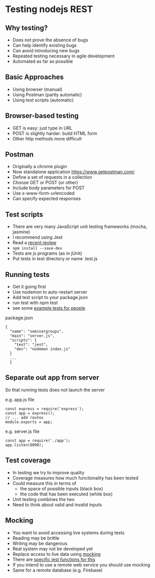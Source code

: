 
# Testing nodejs REST


## Why testing?

- Does not prove the absence of bugs
- Can help identify existing bugs
- Can avoid introducing new bugs
- Repeated testing necessary in agile development
- Automated as far as possible


## Basic Approaches

- Using browser (manual)
- Using Postman (partly automatic)
- Using test scripts (automatic)


## Browser-based testing


- GET is easy: just type in URL
- POST is slightly harder: build HTML form
- Other http methods more difficult


## Postman

- Originally a chrome plugin
- Now standalone application <https://www.getpostman.com/>
- Define a set of requests in a collection
- Choose GET or POST (or other)
- Include body parameters for POST
- Use x-www-form-urlencoded
- Can specify expected responses


## Test scripts

- There are very many JavaScript unit testing frameworks (mocha, jasmine)
- I recommend using Jest
- Read a [recent review](https://medium.com/welldone-software/an-overview-of-javascript-testing-in-2019-264e19514d0a)
- `npm install --save-dev`
- Tests are js programs (as in jUnit)
- Put tests in test directory or name .test.js


## Running tests

- Get it going first
- Use nodemon to auto-restart server
- Add test script to your package.json
- run test with npm test
- see some [example tests for people](https://github.com/stevenaeola/gitpitch/blob/master/prog/nodejs_testing/app.test.js) 


package.json
```
{
  "name": "seminargroups",
  "main": "server.js",
  "scripts": {
    "test": "jest",
    "dev": "nodemon index.js"
  }
  ...
  }

```

## Separate out app from server

So that running tests does not launch the server

e.g. app.js file
```
const express = require('express');
const app = express();
// ... add routes
module.exports = app;

```
e.g. server.js file
```
const app = require('./app');
app.listen(8090);

```


## Test coverage

- In testing we try to improve quality
- Coverage measures how much functionality has been tested
- Could measure this in terms of
  - the space of possible inputs (black box)
  - the code that has been executed (white box)
- Unit testing combines the two
- Need to think about  valid and invalid inputs


## Mocking

- You want to avoid accessing live systems during tests
- Reading may be brittle
- Writing may be dangerous
- Real system may not be developed yet
- Replace access to live data using [mocking](https://en.wikipedia.org/wiki/Mock_object)
- There are [specific jest functions for this](https://jestjs.io/docs/en/mock-functions.html)
- If you intend to use a remote web service you should use mocking
- Same for a remote database (e.g. Firebase) 

